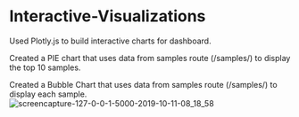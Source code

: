 # Interactive-Visualizations
Used Plotly.js to build interactive charts for dashboard.

Created a PIE chart that uses data from samples route (/samples/<sample>) to display the top 10 samples.
  
  
  Created a Bubble Chart that uses data from  samples route (/samples/<sample>) to display each sample.
  ![screencapture-127-0-0-1-5000-2019-10-11-08_18_58](https://user-images.githubusercontent.com/50187921/66654658-5f079b80-ec00-11e9-9c57-d80f3ed61fec.png)


